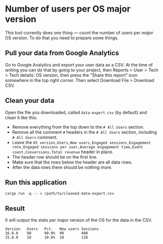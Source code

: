 # Number of users per OS major version

This tool currently does _one_ thing — count the number of users per *major* OS version.
To do that you need to prepare some things.

## Pull your data from Google Analytics

Go to Google Analytics and export your user data as a CSV. At the time of writing you can do that
by going to your project, then Reports > User > Tech > Tech details: OS version, then press the
"Share this report" icon somewhere in the top right corner. Then select Download File > Download CSV.

## Clean your data

Open the file you downloaded, called `data-export.csv` (by default) and clean it like this:

* Remove everything from the top down to the `# All Users` section.
* Remove all the comment `#` headers in the `# All Users` section, including `# All Users` comment.
* Leave the `OS version,Users,New users,Engaged sessions,Engagement rate,Engaged sessions per user,Average engagement time,Event count,Conversions,Total revenue` header in place.
* The header row should be on the first line.
* Make sure that the rows below the header are all data rows.
* After the data rows there should be nothing more.

## Run this application

```shell
cargo run -q -- < /path/to/cleaned-data-export.csv
```

## Result

It will output the stats per major version of the OS for the data in the CSV.

```shell
Version   Users   Pct.   New users Sessions
16.0.0    90      90.0%  90        490
15.0.0    10      10.0%  10        128
```

